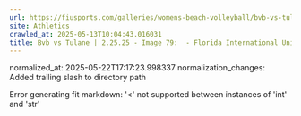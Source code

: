 ```yaml
---
url: https://fiusports.com/galleries/womens-beach-volleyball/bvb-vs-tulane-2-25-25/image-79/355/62632/
site: Athletics
crawled_at: 2025-05-13T10:04:43.016031
title: Bvb vs Tulane | 2.25.25 - Image 79:  - Florida International University
---
```

normalized_at: 2025-05-22T17:17:23.998337
normalization_changes: Added trailing slash to directory path

Error generating fit markdown: '<' not supported between instances of 'int' and 'str'